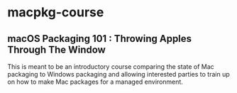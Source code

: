 # macpkg-course
## macOS Packaging 101 : Throwing Apples Through The Window

This is meant to be an introductory course comparing the state of Mac packaging to Windows packaging and allowing interested parties to train up on how to make Mac packages for a managed environment. 
